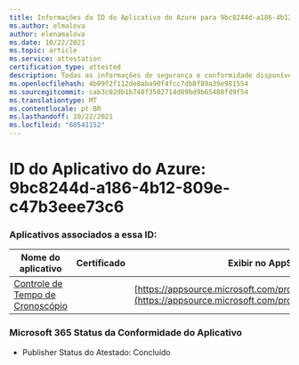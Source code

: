 ```yaml
---
title: Informações da ID do Aplicativo do Azure para 9bc8244d-a186-4b12-809e-c47b3eee73c6
ms.author: elmalova
author: elenamalova
ms.date: 10/22/2021
ms.topic: article
ms.service: attestation
certification_type: attested
description: Todas as informações de segurança e conformidade disponíveis para 9bc8244d-a186-4b12-809e-c47b3eee73c6.
ms.openlocfilehash: 4b09f2f112de8aba90f4fcc7db8f89a39e981554
ms.sourcegitcommit: cab3c02db1b748f3502714d89bd9b65408fd9f54
ms.translationtype: MT
ms.contentlocale: pt-BR
ms.lasthandoff: 10/22/2021
ms.locfileid: "60541152"
---
```

# <a name="azure-app-id-9bc8244d-a186-4b12-809e-c47b3eee73c6"></a>ID do Aplicativo do Azure: 9bc8244d-a186-4b12-809e-c47b3eee73c6


### <a name="apps-associated-with-this-id"></a>Aplicativos associados a essa ID:
| **Nome do aplicativo** | **Certificado** | **Exibir no AppSource** |
|--------------|---------------|-----------------------|
| [Controle de Tempo de Cronoscópio](https://docs.microsoft.com/microsoft-365-app-certification/forward/WA200003095) |  | [https://appsource.microsoft.com/product/office/WA200003095](https://appsource.microsoft.com/product/office/WA200003095) |

### <a name="microsoft-365-app-compliance-status"></a>Microsoft 365 Status da Conformidade do Aplicativo
- Publisher Status do Atestado: Concluído

